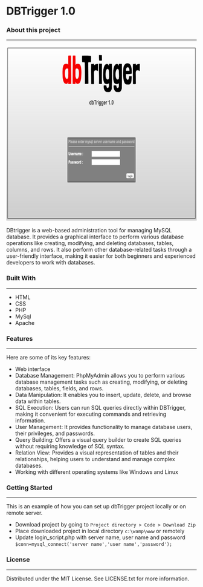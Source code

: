 # DBTrigger 1.0

<h3>About this project</h3><hr/>
<img src="/image/Screenshot 2022-07-24 at 12.59.21 AM.png" alt="Alt text" width="782" height="463" title="Screenshot">
<p>
  DBtrigger is a web-based administration tool for managing MySQL database. It provides a graphical interface to perform various database operations like creating, modifying, and deleting databases, tables, columns, and rows. It also perform other database-related tasks through a user-friendly interface, making it easier for both beginners and experienced developers to work with databases.
</p>
<h3>Built With</h3><hr/>
<p>
<ul>
  <li>HTML</li>
  <li>CSS</li>
  <li>PHP</li>
  <li>MySql</li>
  <li>Apache</li>
</ul>
</p>
<h3>Features</h3><hr/>
<p>
  Here are some of its key features:
<ul>
  <li>Web interface</li>
  <li>Database Management: PhpMyAdmin allows you to perform various database management tasks such as creating, modifying, or deleting databases, tables, fields, and rows.</li>
  <li>Data Manipulation: It enables you to insert, update, delete, and browse data within tables.</li>
  <li>SQL Execution: Users can run SQL queries directly within DBTrigger, making it convenient for executing commands and retrieving information.</li>
  <li>User Management: It provides functionality to manage database users, their privileges, and passwords.</li>
  <li>Query Building: Offers a visual query builder to create SQL queries without requiring knowledge of SQL syntax.</li>
  <li>Relation View: Provides a visual representation of tables and their relationships, helping users to understand and manage complex databases.</li>
  <li>Working with different operating systems like Windows and Linux</li>
</ul>
</p>

<h3>Getting Started</h3><hr/>
<p>This is an example of how you can set up dbTrigger project locally or on remote server.</p>
<p>
<ul>
  <li>Download project by going to <code>Project directory > Code > Download Zip</code></li>
  <li>Place downloaded project in local directory <code>c:\wamp\www</code> or remotely</li>
  <li>Update login_script.php with server name, user name and password<br/><code>$conn=mysql_connect('server name','user name','password');</code></li>
</ul>
</p>
<h3>License</h3><hr/>
<p>
Distributed under the MIT License. See LICENSE.txt for more information.</p>
